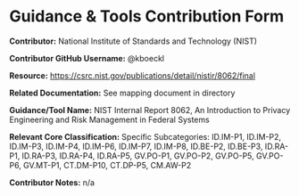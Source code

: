 # Guidance & Tools Contribution Form

**Contributor:** National Institute of Standards and Technology (NIST)

**Contributor GitHub Username:** @kboeckl

**Resource:** https://csrc.nist.gov/publications/detail/nistir/8062/final

**Related Documentation:** See mapping document in directory

**Guidance/Tool Name:** NIST Internal Report 8062, An Introduction to Privacy Engineering and Risk Management in Federal Systems

**Relevant Core Classification:** Specific Subcategories: ID.IM-P1, ID.IM-P2, ID.IM-P3, ID.IM-P4, ID.IM-P6, ID.IM-P7, ID.IM-P8, ID.BE-P2, ID.BE-P3, ID.RA-P1, ID.RA-P3, ID.RA-P4, ID.RA-P5, GV.PO-P1, GV.PO-P2, GV.PO-P5, GV.PO-P6, GV.MT-P1, CT.DM-P10, CT.DP-P5, CM.AW-P2

**Contributor Notes:** n/a
